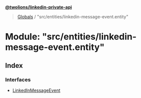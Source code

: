 **[@twolions/linkedin-private-api](../README.md)**

> [Globals](../globals.md) / "src/entities/linkedin-message-event.entity"

# Module: "src/entities/linkedin-message-event.entity"

## Index

### Interfaces

* [LinkedInMessageEvent](../interfaces/_src_entities_linkedin_message_event_entity_.linkedinmessageevent.md)
